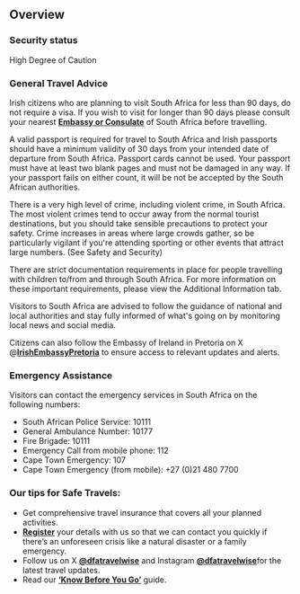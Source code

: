 ## Overview

### **Security status**

High Degree of Caution

### **General Travel Advice**

Irish citizens who are planning to visit South Africa for less than 90 days, do not require a visa. If you wish to visit for longer than 90 days please consult your nearest [**Embassy or Consulate**](/en/dfa/embassies-in-ireland/) of South Africa before travelling.

A valid passport is required for travel to South Africa and Irish passports should have a minimum validity of 30 days from your intended date of departure from South Africa. Passport cards cannot be used. Your passport must have at least two blank pages and must not be damaged in any way. If your passport fails on either count, it will be not be accepted by the South African authorities.

There is a very high level of crime, including violent crime, in South Africa. The most violent crimes tend to occur away from the normal tourist destinations, but you should take sensible precautions to protect your safety. Crime increases in areas where large crowds gather, so be particularly vigilant if you're attending sporting or other events that attract large numbers. (See Safety and Security)

There are strict documentation requirements in place for people travelling with children to/from and through South Africa. For more information on these important requirements, please view the Additional Information tab.

Visitors to South Africa are advised to follow the guidance of national and local authorities and stay fully informed of what's going on by monitoring local news and social media.

Citizens can also follow the Embassy of Ireland in Pretoria on X @[**IrishEmbassyPretoria**](https://twitter.com/IrlEmbPretoria) to ensure access to relevant updates and alerts.

### **Emergency Assistance**

Visitors can contact the emergency services in South Africa on the following numbers:

* South African Police Service: 10111
* General Ambulance Number: 10177
* Fire Brigade: 10111
* Emergency Call from mobile phone: 112
* Cape Town Emergency: 107
* Cape Town Emergency (from mobile): +27 (0)21 480 7700

### **Our tips for Safe Travels:**

* Get comprehensive travel insurance that covers all your planned activities.
* [**Register**](/en/dfa/overseas-travel/citizens-registration/) your details with us so that we can contact you quickly if there’s an unforeseen crisis like a natural disaster or a family emergency.
* Follow us on X [**@dfatravelwise**](https://www.twitter.com/DFATravelWise) and Instagram [**@dfatravelwise**](https://www.instagram.com/dfatravelwise/)for the latest travel updates.
* Read our [**‘Know Before You Go’**](/en/dfa/overseas-travel/know-before-you-go/) guide.